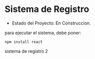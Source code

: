 <h1> Sistema de Registro</h1>

- Estado del Proyecto: En Construccion.

para ejecutar el sistema, debe poner:

```npm install react```

sistema de registro 2
